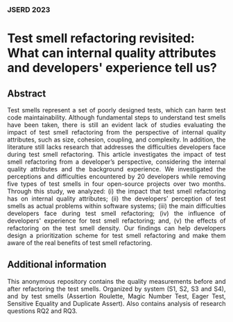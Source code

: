 <h3 align="left"> JSERD 2023 </h3>

<h1 align="left"> Test smell refactoring revisited: What can internal quality attributes and developers' experience tell us? </h1>

<h2 align="left"> Abstract </h2>

<p align="justify">
Test smells represent a set of poorly designed tests, which can harm test code maintainability. Although fundamental steps to understand test smells have been taken, there is still an evident lack of studies evaluating the impact of test smell refactoring from the perspective of internal quality attributes, such as size, cohesion, coupling, and complexity. In addition, the literature still lacks research that addresses the difficulties developers face during test smell refactoring. This article investigates the impact of test smell refactoring from a developer’s perspective, considering the internal quality attributes and the background experience. We investigated the perceptions and difficulties encountered by 20 developers while removing five types of test smells in four open-source projects over two months. Through this study, we analyzed: (i) the impact that test smell refactoring has on internal quality attributes; (ii) the developers’ perception of test smells as actual problems within software systems; (iii) the main difficulties developers face during test smell refactoring; (iv) the influence of developers' experience for test smell refactoring; and, (v) the effects of refactoring on the test smell density. Our findings can help developers design a prioritization scheme for test smell refactoring and make them aware of the real benefits of test smell refactoring.
</p>


<h2 align="left"> Additional information </h2>

<p align="justify">
This anonymous repository contains the quality measurements before and after refactoring the test smells. Organized by system (S1, S2, S3 and S4), and by test smells (Assertion Roulette, Magic Number Test, Eager Test, Sensitive Equality and Duplicate Assert). Also contains analysis of research questions RQ2 and RQ3.
</p>
